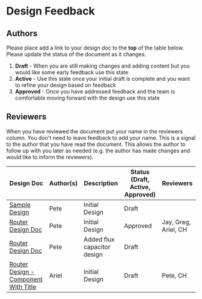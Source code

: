 # Design Feedback

## Authors
Please place add a link to your design doc to the **top** of the table below. Please update the status of the document as it changes.

1. **Draft** - When you are still making changes and adding content but you would like some early feedback use this state
1. **Active** - Use this state once your initial draft is complete and you want to refine your design based on feedback
1. **Approved** - Once you have addressed feedback and the team is comfortable moving forward with the design use this state

## Reviewers

When you have reviewed the document put your name in the reviewers column. You don't need to leave feedback to add your name. This is a signal to the author that you have read the document. This allows the author to follow up with you later as needed (e.g. the author has made changes and would like to inform the reviewers).
   

| Design Doc  | Author(s) | Description | Status (Draft, Active, Approved) | Reviewers |
| ----------- | --------- | ----------- | -------------------------------- | --------- |
| [Sample Design](docs/sample-design/SampleDesign.md) | Pete | Initial Design | Draft ||
| [Router Design Doc](https://docs.google.com/document/d/1T4N8c78l12YQtrWoN8ecQ7965rsBYcWu1_8LXdnJlIs/edit)      | Pete | Initial Design | Approved | Jay, Greg, Ariel, CH |
| [Router Design Doc](https://docs.google.com/document/d/1T4N8c78l12YQtrWoN8ecQ7965rsBYcWu1_8LXdnJlIs/edit)      | Pete | Added flux capacitor design | Draft |  |
| [Router Design - Component With Title](https://docs.google.com/document/d/11wJvrVUkgkOxwaHsHwg0JD3oqYunRAnLxDwI55INXYA/edit#heading=h.b5vt06vb56bp) | Ariel | Initial Design| Draft | Pete, CH |
